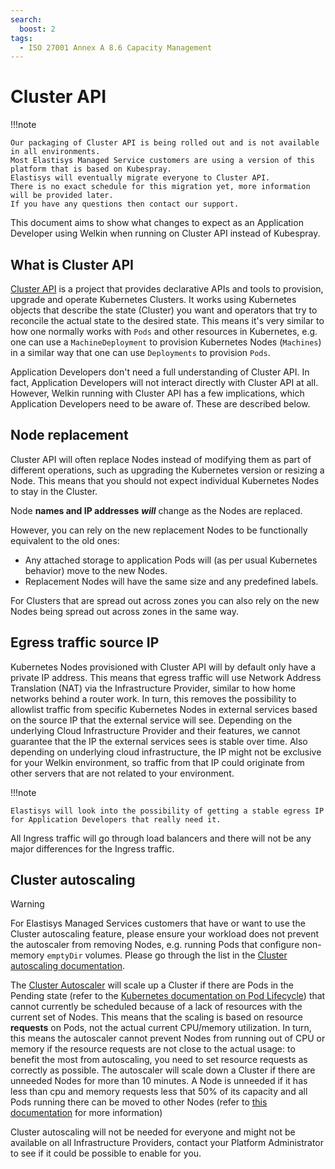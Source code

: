 ```yaml
---
search:
  boost: 2
tags:
  - ISO 27001 Annex A 8.6 Capacity Management
---
```

# Cluster API

!!!note

    Our packaging of Cluster API is being rolled out and is not available in all environments.
    Most Elastisys Managed Service customers are using a version of this platform that is based on Kubespray.
    Elastisys will eventually migrate everyone to Cluster API.
    There is no exact schedule for this migration yet, more information will be provided later.
    If you have any questions then contact our support.

This document aims to show what changes to expect as an Application Developer using Welkin when running on Cluster API instead of Kubespray.

## What is Cluster API

[Cluster API](https://Cluster-api.sigs.k8s.io/) is a project that provides declarative APIs and tools to provision, upgrade and operate Kubernetes Clusters.
It works using Kubernetes objects that describe the state (Cluster) you want and operators that try to reconcile the actual state to the desired state.
This means it's very similar to how one normally works with `Pods` and other resources in Kubernetes, e.g. one can use a `MachineDeployment` to provision Kubernetes Nodes (`Machines`) in a similar way that one can use `Deployments` to provision `Pods`.

Application Developers don't need a full understanding of Cluster API.
In fact, Application Developers will not interact directly with Cluster API at all.
However, Welkin running with Cluster API has a few implications, which Application Developers need to be aware of.
These are described below.

## Node replacement

Cluster API will often replace Nodes instead of modifying them as part of different operations, such as upgrading the Kubernetes version or resizing a Node.
This means that you should not expect individual Kubernetes Nodes to stay in the Cluster.

Node **names and IP addresses** _**will**_ change as the Nodes are replaced.

However, you can rely on the new replacement Nodes to be functionally equivalent to the old ones:

- Any attached storage to application Pods will (as per usual Kubernetes behavior) move to the new Nodes.
- Replacement Nodes will have the same size and any predefined labels.

For Clusters that are spread out across zones you can also rely on the new Nodes being spread out across zones in the same way.

## Egress traffic source IP

Kubernetes Nodes provisioned with Cluster API will by default only have a private IP address.
This means that egress traffic will use Network Address Translation (NAT) via the Infrastructure Provider, similar to how home networks behind a router work.
In turn, this removes the possibility to allowlist traffic from specific Kubernetes Nodes in external services based on the source IP that the external service will see.
Depending on the underlying Cloud Infrastructure Provider and their features, we cannot guarantee that the IP the external services sees is stable over time.
Also depending on underlying cloud infrastructure, the IP might not be exclusive for your Welkin environment, so traffic from that IP could originate from other servers that are not related to your environment.

!!!note

    Elastisys will look into the possibility of getting a stable egress IP for Application Developers that really need it.

All Ingress traffic will go through load balancers and there will not be any major differences for the Ingress traffic.

## Cluster autoscaling

> [!WARNING]
> For Elastisys Managed Services customers that have or want to use the Cluster autoscaling feature, please ensure your workload does not prevent the autoscaler from removing Nodes, e.g. running Pods that configure non-memory `emptyDir` volumes.
> Please go through the list in the [Cluster autoscaling documentation](https://github.com/kubernetes/autoscaler/blob/master/cluster-autoscaler/FAQ.md#what-types-of-pods-can-prevent-ca-from-removing-a-node).

The [Cluster Autoscaler](https://github.com/kubernetes/autoscaler/blob/master/cluster-autoscaler/cloudprovider/clusterapi/README.md) will scale up a Cluster if there are Pods in the Pending state (refer to the [Kubernetes documentation on Pod Lifecycle](https://kubernetes.io/docs/concepts/workloads/pods/pod-lifecycle/)) that cannot currently be scheduled because of a lack of resources with the current set of Nodes.
This means that the scaling is based on resource **requests** on Pods, not the actual current CPU/memory utilization.
In turn, this means the autoscaler cannot prevent Nodes from running out of CPU or memory if the resource requests are not close to the actual usage: to benefit the most from autoscaling, you need to set resource requests as correctly as possible.
The autoscaler will scale down a Cluster if there are unneeded Nodes for more than 10 minutes.
A Node is unneeded if it has less than cpu and memory requests less that 50% of its capacity and all Pods running there can be moved to other Nodes (refer to [this documentation](https://github.com/kubernetes/autoscaler/blob/master/cluster-autoscaler/FAQ.md#how-does-scale-down-work) for more information)

Cluster autoscaling will not be needed for everyone and might not be available on all Infrastructure Providers, contact your Platform Administrator to see if it could be possible to enable for you.

